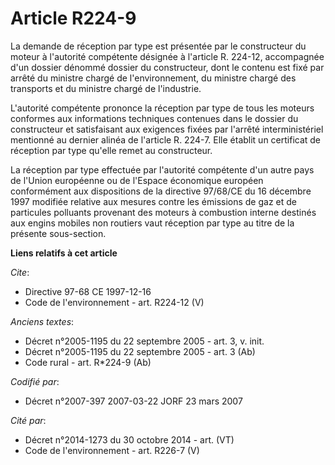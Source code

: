 # Article R224-9

La demande de réception par type est présentée par le constructeur du moteur à l'autorité compétente désignée à l'article R.
224-12, accompagnée d'un dossier dénommé dossier du constructeur, dont le contenu est fixé par arrêté du ministre chargé de
l'environnement, du ministre chargé des transports et du ministre chargé de l'industrie.

L'autorité compétente prononce la réception par type de tous les moteurs conformes aux informations techniques contenues dans
le dossier du constructeur et satisfaisant aux exigences fixées par l'arrêté interministériel mentionné au dernier alinéa de
l'article R. 224-7. Elle établit un certificat de réception par type qu'elle remet au constructeur.

La réception par type effectuée par l'autorité compétente d'un autre pays de l'Union européenne ou de l'Espace économique
européen conformément aux dispositions de la directive 97/68/CE du 16 décembre 1997 modifiée relative aux mesures contre les
émissions de gaz et de particules polluants provenant des moteurs à combustion interne destinés aux engins mobiles non
routiers vaut réception par type au titre de la présente sous-section.

**Liens relatifs à cet article**

_Cite_:

  - Directive 97-68 CE 1997-12-16
  - Code de l'environnement - art. R224-12 (V)

_Anciens textes_:

  - Décret n°2005-1195 du 22 septembre 2005 - art. 3, v. init.
  - Décret n°2005-1195 du 22 septembre 2005 - art. 3 (Ab)
  - Code rural - art. R*224-9 (Ab)

_Codifié par_:

  - Décret n°2007-397 2007-03-22 JORF 23 mars 2007

_Cité par_:

  - Décret n°2014-1273 du 30 octobre 2014 - art. (VT)
  - Code de l'environnement - art. R226-7 (V)
